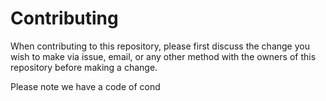 # Contributing

When contributing to this repository, please first discuss the change you wish to make via issue,
email, or any other method with the owners of this repository before making a change. 

Please note we have a code of cond